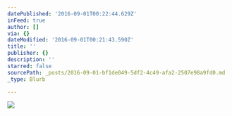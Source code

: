 ```yaml
---
datePublished: '2016-09-01T00:22:44.629Z'
inFeed: true
author: []
via: {}
dateModified: '2016-09-01T00:21:43.590Z'
title: ''
publisher: {}
description: ''
starred: false
sourcePath: _posts/2016-09-01-bf1de049-5df2-4c49-afa2-2507e98a9fd0.md
_type: Blurb

---
```

![](https://the-grid-user-content.s3-us-west-2.amazonaws.com/f9da51bd-1f92-439a-8985-171810f832d4.jpg)